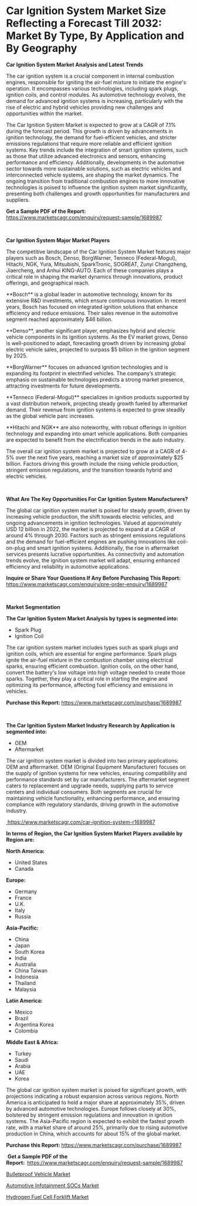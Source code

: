 <p><h1>Car Ignition System Market Size Reflecting a Forecast Till 2032: Market By Type, By Application and By Geography</h1></p><p><strong>Car Ignition System Market Analysis and Latest Trends</strong></p>
<p><p>The car ignition system is a crucial component in internal combustion engines, responsible for igniting the air-fuel mixture to initiate the engine's operation. It encompasses various technologies, including spark plugs, ignition coils, and control modules. As automotive technology evolves, the demand for advanced ignition systems is increasing, particularly with the rise of electric and hybrid vehicles providing new challenges and opportunities within the market.</p><p>The Car Ignition System Market is expected to grow at a CAGR of 7.1% during the forecast period. This growth is driven by advancements in ignition technology, the demand for fuel-efficient vehicles, and stricter emissions regulations that require more reliable and efficient ignition systems. Key trends include the integration of smart ignition systems, such as those that utilize advanced electronics and sensors, enhancing performance and efficiency. Additionally, developments in the automotive sector towards more sustainable solutions, such as electric vehicles and interconnected vehicle systems, are shaping the market dynamics. The ongoing transition from traditional combustion engines to more innovative technologies is poised to influence the ignition system market significantly, presenting both challenges and growth opportunities for manufacturers and suppliers.</p></p>
<p><strong>Get a Sample PDF of the Report:&nbsp;</strong> <a href="https://www.marketscagr.com/enquiry/request-sample/1689987?utm_campaign=2039&utm_medium=2&utm_source=Github&utm_content=ia&utm_term=30032025&utm_id=car-ignition-system">https://www.marketscagr.com/enquiry/request-sample/1689987</a></p>
<p>&nbsp;</p>
<p><strong>Car Ignition System Major Market Players</strong></p>
<p><p>The competitive landscape of the Car Ignition System Market features major players such as Bosch, Denso, BorgWarner, Tenneco (Federal-Mogul), Hitachi, NGK, Yura, Mitsubishi, SparkTronic, SOGREAT, Zunyi Changzheng, Jiaercheng, and Anhui KING-AUTO. Each of these companies plays a critical role in shaping the market dynamics through innovations, product offerings, and geographical reach.</p><p>**Bosch** is a global leader in automotive technology, known for its extensive R&D investments, which ensure continuous innovation. In recent years, Bosch has focused on integrated ignition solutions that enhance efficiency and reduce emissions. Their sales revenue in the automotive segment reached approximately $46 billion.</p><p>**Denso**, another significant player, emphasizes hybrid and electric vehicle components in its ignition systems. As the EV market grows, Denso is well-positioned to adapt, forecasting growth driven by increasing global electric vehicle sales, projected to surpass $5 billion in the ignition segment by 2025.</p><p>**BorgWarner** focuses on advanced ignition technologies and is expanding its footprint in electrified vehicles. The company’s strategic emphasis on sustainable technologies predicts a strong market presence, attracting investments for future developments.</p><p>**Tenneco (Federal-Mogul)** specializes in ignition products supported by a vast distribution network, projecting steady growth fueled by aftermarket demand. Their revenue from ignition systems is expected to grow steadily as the global vehicle parc increases.</p><p>**Hitachi and NGK** are also noteworthy, with robust offerings in ignition technology and expanding into smart vehicle applications. Both companies are expected to benefit from the electrification trends in the auto industry.</p><p>The overall car ignition system market is projected to grow at a CAGR of 4-5% over the next five years, reaching a market size of approximately $25 billion. Factors driving this growth include the rising vehicle production, stringent emission regulations, and the transition towards hybrid and electric vehicles.</p></p>
<p>&nbsp;</p>
<p><strong>What Are The Key Opportunities For Car Ignition System Manufacturers?</strong></p>
<p><p>The global car ignition system market is poised for steady growth, driven by increasing vehicle production, the shift towards electric vehicles, and ongoing advancements in ignition technologies. Valued at approximately USD 12 billion in 2022, the market is projected to expand at a CAGR of around 4% through 2030. Factors such as stringent emissions regulations and the demand for fuel-efficient engines are pushing innovations like coil-on-plug and smart ignition systems. Additionally, the rise in aftermarket services presents lucrative opportunities. As connectivity and automation trends evolve, the ignition system market will adapt, ensuring enhanced efficiency and reliability in automotive applications.</p></p>
<p><strong>Inquire or Share Your Questions If Any Before Purchasing This Report:</strong> <a href="https://www.marketscagr.com/enquiry/pre-order-enquiry/1689987?utm_campaign=2039&utm_medium=2&utm_source=Github&utm_content=ia&utm_term=30032025&utm_id=car-ignition-system">https://www.marketscagr.com/enquiry/pre-order-enquiry/1689987</a></p>
<p>&nbsp;</p>
<p><strong>Market Segmentation</strong></p>
<p><strong>The Car Ignition System Market Analysis by types is segmented into:</strong></p>
<p><ul><li>Spark Plug</li><li>Ignition Coil</li></ul></p>
<p><p>The car ignition system market includes types such as spark plugs and ignition coils, which are essential for engine performance. Spark plugs ignite the air-fuel mixture in the combustion chamber using electrical sparks, ensuring efficient combustion. Ignition coils, on the other hand, convert the battery's low voltage into high voltage needed to create those sparks. Together, they play a critical role in starting the engine and optimizing its performance, affecting fuel efficiency and emissions in vehicles.</p></p>
<p><strong>Purchase this Report:&nbsp;</strong><a href="https://www.marketscagr.com/purchase/1689987?utm_campaign=2039&utm_medium=2&utm_source=Github&utm_content=ia&utm_term=30032025&utm_id=car-ignition-system">https://www.marketscagr.com/purchase/1689987</a></p>
<p>&nbsp;</p>
<p><strong>The Car Ignition System Market Industry Research by Application is segmented into:</strong></p>
<p><ul><li>OEM</li><li>Aftermarket</li></ul></p>
<p><p>The car ignition system market is divided into two primary applications: OEM and aftermarket. OEM (Original Equipment Manufacturer) focuses on the supply of ignition systems for new vehicles, ensuring compatibility and performance standards set by car manufacturers. The aftermarket segment caters to replacement and upgrade needs, supplying parts to service centers and individual consumers. Both segments are crucial for maintaining vehicle functionality, enhancing performance, and ensuring compliance with regulatory standards, driving growth in the automotive industry.</p></p>
<p><a href="https://www.marketscagr.com/car-ignition-system-r1689987?utm_campaign=2039&utm_medium=2&utm_source=Github&utm_content=ia&utm_term=30032025&utm_id=car-ignition-system">&nbsp;https://www.marketscagr.com/car-ignition-system-r1689987</a></p>
<p><strong>In terms of Region, the Car Ignition System Market Players available by Region are:</strong></p>
<p>
    <p> <strong> North America: </strong>
        <ul>
            <li>United States</li>
            <li>Canada</li>
        </ul>
        </p> 
    <p> <strong> Europe: </strong>
        <ul>
            <li>Germany</li>
            <li>France</li>
            <li>U.K.</li>
            <li>Italy</li>
            <li>Russia</li>
        </ul>
        </p> 
    <p> <strong> Asia-Pacific: </strong>
        <ul>
            <li>China</li>
            <li>Japan</li>
            <li>South Korea</li>
            <li>India</li>
            <li>Australia</li>
            <li>China Taiwan</li>
            <li>Indonesia</li>
            <li>Thailand</li>
            <li>Malaysia</li>
        </ul>
        </p> 
    <p> <strong> Latin America: </strong>
        <ul>
            <li>Mexico</li>
            <li>Brazil</li>
            <li>Argentina Korea</li>
            <li>Colombia</li>
        </ul>
        </p> 
    <p> <strong> Middle East & Africa: </strong>
        <ul>
            <li>Turkey</li>
            <li>Saudi</li>
            <li>Arabia</li>
            <li>UAE</li>
            <li>Korea</li>
        </ul>
    </p>
    </p>
<p><p>The global car ignition system market is poised for significant growth, with projections indicating a robust expansion across various regions. North America is anticipated to hold a major share at approximately 35%, driven by advanced automotive technologies. Europe follows closely at 30%, bolstered by stringent emission regulations and innovation in ignition systems. The Asia-Pacific region is expected to exhibit the fastest growth rate, with a market share of around 25%, primarily due to rising automotive production in China, which accounts for about 15% of the global market.</p></p>
<p><strong>Purchase this Report: </strong><a href="https://www.marketscagr.com/purchase/1689987?utm_campaign=2039&utm_medium=2&utm_source=Github&utm_content=ia&utm_term=30032025&utm_id=car-ignition-system">https://www.marketscagr.com/purchase/1689987</a></p>
<p>&nbsp;<strong>Get a Sample PDF of the Report:&nbsp;&nbsp;</strong><a href="https://www.marketscagr.com/enquiry/request-sample/1689987?utm_campaign=2039&utm_medium=2&utm_source=Github&utm_content=ia&utm_term=30032025&utm_id=car-ignition-system">https://www.marketscagr.com/enquiry/request-sample/1689987</a></p>
<p><strong></strong></p>
<p><p><a href="https://github.com/bozzoquishmd/Market-Research-Report-List-1/blob/main/bulletproof-vehicle-market.md?utm_campaign=2039&utm_medium=2&utm_source=Github&utm_content=ia&utm_term=30032025&utm_id=car-ignition-system">Bulletproof Vehicle Market</a></p><p><a href="https://github.com/SamiaChowdhury801/Market-Research-Report-List-2/blob/main/automotive-infotainment-socs-market.md?utm_campaign=2039&utm_medium=2&utm_source=Github&utm_content=ia&utm_term=30032025&utm_id=car-ignition-system">Automotive Infotainment SOCs Market</a></p><p><a href="https://github.com/AKSHATREPORTPRIME/Market-Research-Report-List-7/blob/main/hydrogen-fuel-cell-forklift-market.md?utm_campaign=2039&utm_medium=2&utm_source=Github&utm_content=ia&utm_term=30032025&utm_id=car-ignition-system">Hydrogen Fuel Cell Forklift Market</a></p></p>